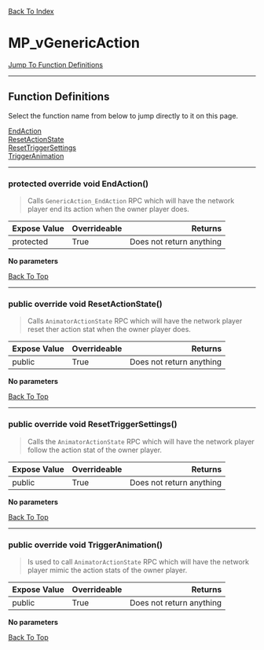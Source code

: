 [Back To Index](../../index.md)

# MP_vGenericAction

[Jump To Function Definitions](#functions-definitions)<br/>

--------------------------------------------------------
## Function Definitions<a name="functions-definitions"></a>

Select the function name from below to jump directly to it on this page.

[EndAction](#EndAction)<br>
[ResetActionState](#ResetActionState)<br>
[ResetTriggerSettings](#ResetTriggerSettings)<br>
[TriggerAnimation](#TriggerAnimation)<br>

------------------
 ### protected override void EndAction()<a name="EndAction"></a>
>   Calls `GenericAction_EndAction` RPC which will have the network player end its action when the owner player does. 

| Expose Value | Overrideable | Returns |
|:---|:---|---:|
|protected|True|Does not return anything|

**No parameters**

[Back To Top](#)

------------------
 ### public override void ResetActionState()<a name="ResetActionState"></a>
>   Calls `AnimatorActionState` RPC which will have the network player reset ther action stat when the owner player does. 

| Expose Value | Overrideable | Returns |
|:---|:---|---:|
|public|True|Does not return anything|

**No parameters**

[Back To Top](#)

------------------
 ### public override void ResetTriggerSettings()<a name="ResetTriggerSettings"></a>
>   Calls the `AnimatorActionState` RPC which will have the network player follow the action stat of the owner player. 

| Expose Value | Overrideable | Returns |
|:---|:---|---:|
|public|True|Does not return anything|

**No parameters**

[Back To Top](#)

------------------
 ### public override void TriggerAnimation()<a name="TriggerAnimation"></a>
>   Is used to call `AnimatorActionState` RPC which will have the network player mimic the action stats of the owner player. 

| Expose Value | Overrideable | Returns |
|:---|:---|---:|
|public|True|Does not return anything|

**No parameters**

[Back To Top](#)

